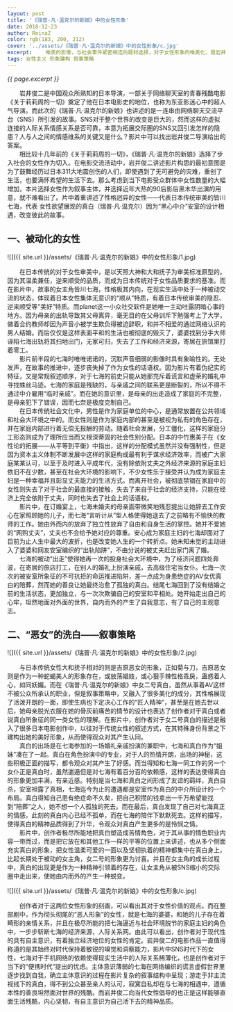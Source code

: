 ```yaml
---
layout: post
title: '《瑞普·凡·温克尔的新娘》中的女性形象'
date: 2018-12-23
author: ReinaZ
color: rgb(183, 200, 212)cover: '../assets/《瑞普·凡·温克尔的新娘》中的女性形象/c.jpg'
excerpt: 　　唯美的影像，与社会事件紧密相连的题材选择，对于女性形象的唯美化，是岩井俊二一以贯之的电影风格。今年的影片《瑞普·凡·温克尔的新娘》是其突破瓶颈的新作，在香港的全球首映，日本本土的放映，上海国际电影节的展映和韩国放映中，均获得一致好评。影片时长三小时，但并未有任何冗长感觉，除了影片环环相扣的精妙故事外，影片塑造的女性形象也是复杂而深入人心的，女主角七奈的形象可以看作是传统日本女性在当下新兴SNS社会中的缩影。
tags: 女性主义 形象建构 叙事策略
---
```

<p><I>{{ page.excerpt }}</I></p>

　　岩井俊二是中国观众所熟知的日本导演，一部关于网络聊天室的青春残酷电影《关于莉莉周的一切》奠定了他在日本电影史的地位，也称为东亚影迷心中的超人气导演。而此次的《瑞普·凡·温克尔的新娘》也讲述的是一连串由网络聊天交流平台（SNS）所引发的故事。SNS对于整个世界的改变是巨大的，然而这样的虚拟连接的人际关系情感关系是否可靠，本意为拓展交际圈的SNS又回引发怎样的隐患？人与人之间的情感维系的关键又是什么？影片中可以找出岩井俊二导演给出的答案。  
　　相比较十几年前的《关于莉莉周的一切》，《瑞普·凡·温克尔的新娘》选择了步入社会的女性作为切入。在电影交流活动中，岩井俊二讲述影片构思的最初意图是为了鼓舞经历过日本311大地震创伤的人们，即使遇到了无可避免的灾难，重创了生活，也要满怀希望的生活下去。那么考虑到当下电影受众群体中女性数量的大幅增加，本片选择女性作为叙事主体，并选择近年大热的90后影后黑木华出演的用意，就不难看出了。片中着重讲述了性格迥异的女性——代表日本传统审美的皆川七海，代表 女性欲望展现的真白（瑞普·凡·温克尔）因为“黑心中介”安室的设计相遇，改变彼此的故事。

## 一、被动化的女性
![]({{ site.url }}/assets/《瑞普·凡·温克尔的新娘》中的女性形象/1.jpg)

　　在日本传统的对于女性审美中，是以天照大神和大和抚子为审美标准原型的。因为其温柔兼任，逆来顺受的品质，而成为日本传统对于女性品质要求的基准。而在影片中，故事的女主角皆川七海，性格极其内向，在现实生活中处于一种被动交流的状态，体现着日本女性集体无意识的“顺从”特质，有着日本传统审美的隐忍、逆来顺受等“美好”特质。而planet这一小众社交软件是她唯一主动吐露阴暗心事的地方。因为母亲的出轨导致其父母离异，毫无目的在父母训斥下勉强考上了大学，做着合约教师却因为声音小被学生欺负得被迫辞职，和并不相爱的通过网络认识的男人结婚。而后仅仅是这样表面平和的生活也被彻底的毁灭了，婆婆找到分手大师诬陷七海出轨将其扫地出门，无家可归，失去了工作和经济来源，寄居在旅馆里打着零工。  
　　影片前半段的七海时唯唯诺诺的，沉默声音细弱的影像时具有象喻性的。无处发声，在故事的推进中，逐步丧失掉了作为女性的话语权。因为影片有着伪纪实的特征，又是常规叙述顺序，对于七海的前史只能从她那充斥着谎言和虚荣的婚礼中寻找蛛丝马迹。七海的家庭是残缺的，与亲戚之间的联系更是断裂的，所以不得不通过中介雇用“临时亲戚”。而在她的意识里，是母亲的出走造成了家庭的不完整，是母亲犯下了错误，因而七奈是极度克制自己。  
　　在日本传统社会文化中，男性是作为家庭单位的中心，是通常放置在公共领域和社会大环境之中的。而女性则是作为家庭内部的甚至是被视为私有的角色存在，并在家庭内部进行着无偿无报酬的劳动。随着社会发展，分工僵化，这样的家庭分工形态则成为了理所应当而又根深蒂固的社会性别分配。日本的中竹惠美子在《女性论的拓展——从平等到平衡》中指出，这样的分配模式虽然并没有强制性，但是因为资本主义体制不断发展中这样的家庭构成最有利于谋求经济效率，而被广大家庭某某认可，以至于及时进入平成年代，没有除依附丈夫之外经济来源的家庭主妇依旧不在少数，甚至在社会大环境的影响下，不少女性乐于接受并认为成为家庭主妇是一种幸福并且彰显丈夫能力的生活方式。而离开社会，被彻底禁锢在家庭中的女性则失去了对于社会的最直接的接触，失去了来自于社会的经济支持，只能在经济上完全依附于丈夫，同时也失去了社会上的话语权。  
　　影片中，在订婚宴上，七海未婚夫的母亲面带微笑地残忍提出让她辞去工作安心在家照顾她的儿子，而七海“言听计从”型人格使得她退去了之前略有不愉快的教师的工作。她由外而内的放弃了独立性放弃了自由和自身生活的掌控。她并不爱她的“网购丈夫”，丈夫也不会给予她对应的尊重。安心成为家庭主妇的七海却面对了目前为止人生中最大的波折，也是改变她人生的一个转折点。她未知未觉的主动进入了婆婆和网友安室编织的“出轨陷阱”，不由分说的被丈夫赶出家门离了婚。  
　　七海的被动“出走”使得她再一次的投身社会大环境中，为了经济问题四处奔波，在寄居的旅店打工，在别人的婚礼上扮演亲戚，去高级住宅当女仆。七海一次次的被安室所象征的不可抗拒的命运推进陷阱，差一点成为身患绝症的AV女优真白的陪葬，然而她的善良让她最终治愈了孤独的真白。结尾七海回到了没有结婚之前的生活状态，更加独立，与一次次欺骗自己的安室和平相处。她开始走出自己的心牢，坦然地面对外面的世界，自内而外的产生了自我意志，有了自己的主观意志。

## 二、“恶女”的洗白——叙事策略
![]({{ site.url }}/assets/《瑞普·凡·温克尔的新娘》中的女性形象/2.jpg)

　　与日本传统女性大和抚子相对的则是吉原恶女的形象，正如菊与刀，吉原恶女则是作为一种蛇蝎美人的形象存在，或放荡娼妓，或心狠手辣性格乖戾，蛊惑着人心，如同妖媚。而在《瑞普·凡·温克尔的新娘》中女二号真白，虽然从事着AV这样不被公众所承认的职业，但是叙事策略中，又融入了很多美化的成分，其性格展现了活泼开朗的一面，即使生病也下定决心工作的“匠人精神”，甚至是在她去世以后，她母亲脱光衣服在她的骨灰前痛苦的情节的设计也表达了创作者对于真白或者说真白所象征的同一类女性的理解。在影片中，创作者对于女二号真白的描述是融入了很多日本电影创作中，以往对于传统女性的叙述方式，在其特殊身份背景之下建构出她的美好形象，从而使得观众对其产生认同。  
　　真白的出场是在七海参加的一场婚礼亲戚扮演的兼职中，七海和真白作为“姐妹”凑在了一起。真白在角色扮演中的专业，对于人的热情开朗，出场的神秘，这些积极正面的描写，都令观众对其产生了好感。而当得知和七海一同工作的另一个女仆正是真白时，虽然邋遢但是对七海有着百分百的依赖感，这样的表达使得真白的形象更加丰满，有亲近感。特别是当七海和真白之间形成了友谊的羁绊，真白自杀，安室袒露了真相，七海迄今为止的遭遇都是安室作为真白的中介所设计的一个布局。真白得知自己患有绝症命不久矣，把自己积攒的钱拿出一千万希望能找到“陪葬”之人，她不想一个人孤独的死去。而在最后，真白发现了自己对七海真正的情感，此刻的真白内心已经不孤单，而在七海的陪伴下默默死去。这样的描写，使得真白的精神品质得到了升华，令观众对真白产生更多的是怜悯之情。  
　　影片中，创作者极尽所能地把真白塑造成苦情角色，对于其从事的情色职业内容一带而过，而是把它放在和其他工作一样的平等的位置上来讲述，也从多个侧面充实真白的形象，把女性温柔可爱的一面以及坚韧执着的精神都集中在真白身上，比起长期处于被动的女主角，女二号的形象更为讨喜。并且在女主角的成长过程中，真白的出现更是作为一种精神引领着的存在，让女主角从被SNS缩小的交际圈中走出来，使她由内而外的产生一种蜕变。

![]({{ site.url }}/assets/《瑞普·凡·温克尔的新娘》中的女性形象/c.jpg)

　　创作者对于这两位女性形象的刻画，可以看出其对于女性价值的观点。而在整部剧中，作为彻头彻尾的“恶人形象”的女性，就是七海的婆婆，和她的儿子存在着畸形的亲情关系，并且在极尽所能的把七海逼近与社会环境脱节的家庭主妇的角色中，一步步斩断七海的经济来源，人际关系网。由此可以看出，创作者对于现代性的具有自主意识，有着独立经济地位的女性的肯定。岩井俊二的电影作品一直值得称道的是其始终对时代保持着敏锐的嗅觉和洞察能力，影片中SNS时代下的女性，七海对于手机网络的依赖使得现实生活中的人际关系稀薄化，也是创作者对于当下的“便携时代”提出的忧虑。主体意识薄弱的七海在网络编织的谎言虚假世界里逐步找到自我，确立主体意识的过程在影片复杂的叙事结构中呈现；游走于非主流视线下的真白，得不到公众甚至亲人的认可，寂寞自私却在与七海的相遇中，遵循本性的善良坦然面对世界的残酷。而岩井俊二向当代女性倡导的也正是这样能够直面生活残酷，内心坚韧，有自主意识为自己活下去的精神品质。